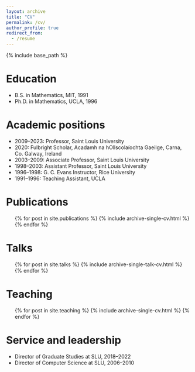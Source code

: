 ```yaml
---
layout: archive
title: "CV"
permalink: /cv/
author_profile: true
redirect_from:
  - /resume
---
```


{% include base_path %}

Education
======
* B.S. in Mathematics, MIT, 1991
* Ph.D. in Mathematics, UCLA, 1996

Academic positions
======
* 2009–2023: Professor, Saint Louis University
* 2020: Fulbright Scholar, Acadamh na hOllscolaíochta Gaeilge, Carna, Co. Galway, Ireland
* 2003–2009: Associate Professor, Saint Louis University
* 1998–2003: Assistant Professor, Saint Louis University
* 1996–1998: G. C. Evans Instructor, Rice University
* 1991–1996: Teaching Assistant, UCLA

Publications
======
  <ul>{% for post in site.publications %}
    {% include archive-single-cv.html %}
  {% endfor %}</ul>
  
Talks
======
  <ul>{% for post in site.talks %}
    {% include archive-single-talk-cv.html %}
  {% endfor %}</ul>
  
Teaching
======
  <ul>{% for post in site.teaching %}
    {% include archive-single-cv.html %}
  {% endfor %}</ul>
  
Service and leadership
======
* Director of Graduate Studies at SLU, 2018–2022
* Director of Computer Science at SLU, 2006–2010
